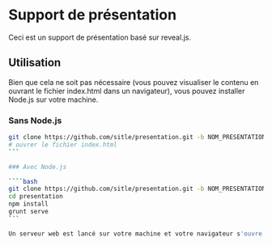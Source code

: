 # Support de présentation

Ceci est un support de présentation basé sur reveal.js.

## Utilisation

Bien que cela ne soit pas nécessaire (vous pouvez visualiser le contenu en ouvrant le fichier index.html dans un navigateur), vous pouvez installer Node.js sur votre machine.

### Sans Node.js

````bash
git clone https://github.com/sitle/presentation.git -b NOM_PRESENTATION
# ouvrer le fichier index.html
```

### Avec Node.js

````bash
git clone https://github.com/sitle/presentation.git -b NOM_PRESENTATION
cd presentation
npm install
grunt serve
```

Un serveur web est lancé sur votre machine et votre navigateur s'ouvre automatiquement à l'adresse 0.0.0.0:8000. Votre présentation est, dès lors, accessible par n'importe quel participant à votre présentation.
